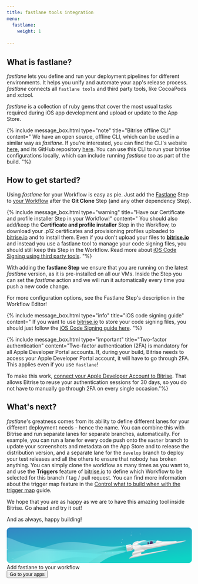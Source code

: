 ```yaml
---
title: fastlane tools integration
menu:
  fastlane:
    weight: 1

---
```

## What is fastlane?

_fastlane_ lets you define and run your deployment pipelines for different environments.
It helps you unify and automate your app's release process.
_fastlane_ connects all `fastlane tools` and third party tools, like CocoaPods and xctool.

_fastlane_ is a collection of ruby gems that cover the most usual tasks required during iOS app development and upload or update to the App Store.

{% include message_box.html type="note" title="Bitrise offline CLI" content=" We have an open source, offline CLI, which can be used in a similar way as _fastlane_. If you're interested, you can find the CLI's website [here](https://www.bitrise.io/cli), and its GitHub repository [here](https://github.com/bitrise-io/bitrise). You can use this CLI to run your bitrise configurations locally, which can include running _fastlane_ too as part of the build. "%}

## How to get started?

Using _fastlane_ for your Workflow is easy as pie. Just add the [Fastlane](https://www.bitrise.io/integrations/steps/fastlane) Step to [your Workflow](/getting-started/manage-your-bitrise-workflow) after the **Git Clone** Step (and any other dependency Step).

{% include message_box.html type="warning" title="Have our Certificate and profile installer Step in your Workflow!" content=" You should also add/keep the **Certificate and profile installer** Step in the Workflow, to download your .p12 certificates and provisioning profiles uploaded to [bitrise.io](https://www.bitrise.io) and to install them. Even if you don't upload your files to [**bitrise.io**](https://www.bitrise.io) and instead you use a fastlane tool to manage your code signing files, you should still keep this Step in the Workflow. Read more about [iOS Code Signing using third party tools](/ios/code-signing/#use-a-third-party-tool-to-manage-your-code-signing-files).
"%}

With adding the **fastlane Step** we ensure that you are running on the latest _fastlane_ version, as it is pre-installed on all our VMs. Inside the Step you can set the _fastlane_ action and we will run it automatically every time you push a new code change.

For more configuration options, see the Fastlane Step's description in the Workflow Editor!

{% include message_box.html type="info" title="iOS code signing guide" content=" If you want to use [bitrise.io](https://www.bitrise.io) to store your code signing files, you should just follow the [iOS Code Signing guide here](/ios/code-signing/). "%}

{% include message_box.html type="important" title="Two-factor authentication" content="Two-factor authentication (2FA) is mandatory for all Apple Developer Portal accounts. If, during your build, Bitrise needs to access your Apple Developer Portal account, it will have to go through 2FA. This applies even if you use `fastlane`!

To make this work, [connect your Apple Developer Account to Bitrise](/getting-started/signing-up/connecting-apple-dev-account/). That allows Bitrise to reuse your authentication sessions for 30 days, so you do not have to manually go through 2FA on every single occasion."%}

## What's next?

_fastlane_'s greatness comes from its ability to define different lanes for your different deployment needs - hence the name.
You can combine this with Bitrise and run separate lanes for separate branches, automatically.
For example, you can run a lane for every code push onto the `master` branch to update your
screenshots and metadata on the App Store and to release the distribution version,
and a separate lane for the `develop` branch to deploy your test releases
and all the others to ensure that nobody has broken anything.
You can simply clone the workflow as many times as you want to,
and use the **Triggers** feature of [bitrise.io](https://www.bitrise.io) to define
which Workflow to be selected for this branch / tag / pull request.
You can find more information about the trigger map feature in the
[Control what to build when with the trigger map](/webhooks/trigger-map/) guide.

We hope that you are as happy as we are to have this amazing tool inside Bitrise. Go ahead and try it out!

And as always, happy building!

<div class="banner">
<img src="/assets/images/banner-bg-888x170.png" style="border: none;">
<div class="deploy-text">Add fastlane to your workflow</div>
<a target="_blank" href="https://app.bitrise.io/dashboard/builds"><button class="button">Go to your apps</button></a>
</div>